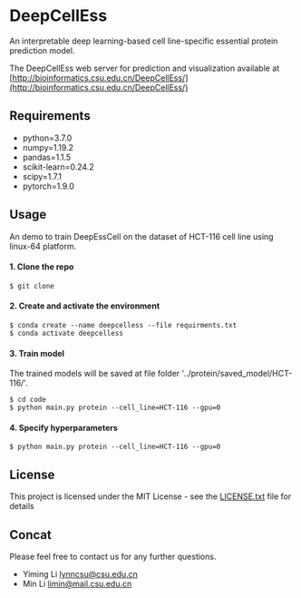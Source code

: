 # DeepCellEss

An interpretable deep learning-based cell line-specific essential protein prediction model. 

The DeepCellEss web server for prediction and visualization available at [http://bioinformatics.csu.edu.cn/DeepCellEss/](http://bioinformatics.csu.edu.cn/DeepCellEss/)


## Requirements

- python=3.7.0
- numpy=1.19.2
- pandas=1.1.5
- scikit-learn=0.24.2
- scipy=1.7.1
- pytorch=1.9.0

## Usage

An demo to train DeepEssCell on the dataset of HCT-116 cell line using linux-64 platform.
#### 1. Clone the repo


    $ git clone

#### 2. Create and activate the environment


    $ conda create --name deepcelless --file requirments.txt
	$ conda activate deepcelless


#### 3. Train model
The trained models will be saved at file folder '../protein/saved_model/HCT-116/'.


    $ cd code
	$ python main.py protein --cell_line=HCT-116 --gpu=0


#### 4. Specify hyperparameters	


	$ python main.py protein --cell_line=HCT-116 --gpu=0


## License
This project is licensed under the MIT License - see the [LICENSE.txt](LICENSE) file for details


## Concat

Please feel free to contact us for any further questions.
 - Yiming Li lynncsu@csu.edu.cn
 - Min Li limin@mail.csu.edu.cn  
  
  
  
  
